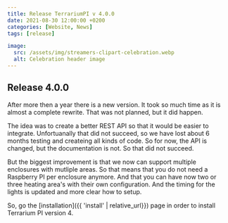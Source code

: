 ```yaml
---
title: Release TerrariumPI v 4.0.0
date: 2021-08-30 12:00:00 +0200
categories: [Website, News]
tags: [release]

image:
  src: /assets/img/streamers-clipart-celebration.webp
  alt: Celebration header image
---
```


## Release 4.0.0

After more then a year there is a new version. It took so much time as it is almost a complete rewrite. That was not planned, but it did happen.

The idea was to create a better REST API so that it would be easier to integrate. Unfortuanally that did not succeed, so we have lost about 6 months testing and createing all kinds of code. So for now, the API is changed, but the documentation is not. So that did not succeed.

But the biggest improvement is that we now can support multiple enclosures with mutliple areas. So that means that you do not need a Raspberry PI per enclosure anymore. And that you can have now two or three heating area's with their own configuration.
And the timing for the lights is updated and more clear how to setup.

So, go the [installation]({{ 'install' | relative_url}}) page in order to install Terrarium PI version 4.